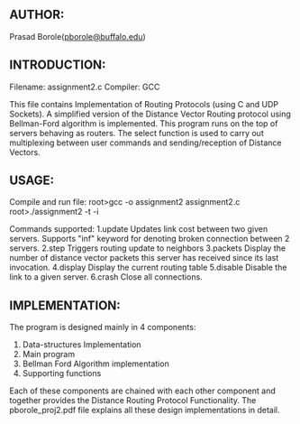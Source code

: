 AUTHOR:
-------
Prasad Borole(pborole@buffalo.edu)

INTRODUCTION:
------------
Filename: assignment2.c
Compiler: GCC

This file contains Implementation of Routing Protocols (using C and UDP Sockets). 
A simplified version of the Distance Vector Routing protocol using Bellman-Ford algorithm is implemented. This program runs on the top of servers behaving as routers. The select function is used to carry out multiplexing between user commands and sending/reception of Distance Vectors.

USAGE:
----
Compile and run file:
root>gcc -o assignment2 assignment2.c
root>./assignment2 -t <topology-file-name> -i <routing-update-interval>

Commands supported:
1.update <server-ID1> <server-ID2> <Link Cost>
  Updates link cost between two given servers. Supports "inf" keyword for denoting broken connection between 2 servers.
2.step
  Triggers routing update to neighbors
3.packets
  Display the number of distance vector packets this server has received since its last invocation.
4.display
  Display the current routing table
5.disable<server-ID>
  Disable the link to a given server.
6.crash
  Close all connections.
  
IMPLEMENTATION:
---------------
The program is designed mainly in 4 components:
1.	Data-structures Implementation
2.	Main program
3.	Bellman Ford Algorithm implementation
4.	Supporting functions

Each of these components are chained with each other component and together provides the Distance Routing Protocol Functionality.
The pborole_proj2.pdf file explains all these design implementations in detail.
  
